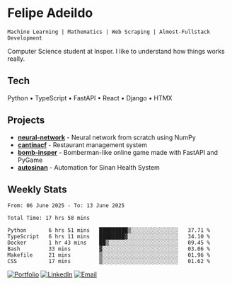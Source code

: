 # Felipe Adeildo

```
Machine Learning | Mathematics | Web Scraping | Almost-Fullstack Development
```

Computer Science student at Insper. I like to understand how things works really.

## Tech
Python • TypeScript • FastAPI • React • Django • HTMX

## Projects
- **[neural-network](https://github.com/felipeadeildo/neural-network)** - Neural network from scratch using NumPy
- **[cantinacf](https://github.com/felipeadeildo/cantinacf)** - Restaurant management system
- **[bomb-insper](https://github.com/insper-dev/bomb)** - Bomberman-like online game made with FastAPI and PyGame 
- **[autosinan](https://github.com/felipeadeildo/autosinan)** - Automation for Sinan Health System

## Weekly Stats
<!--START_SECTION:waka-->

```ansi
From: 06 June 2025 - To: 13 June 2025

Total Time: 17 hrs 58 mins

Python       6 hrs 51 mins   █████████▒░░░░░░░░░░░░░░░   37.71 %
TypeScript   6 hrs 11 mins   ████████▓░░░░░░░░░░░░░░░░   34.10 %
Docker       1 hr 43 mins    ██▒░░░░░░░░░░░░░░░░░░░░░░   09.45 %
Bash         33 mins         ▓░░░░░░░░░░░░░░░░░░░░░░░░   03.06 %
Makefile     21 mins         ▒░░░░░░░░░░░░░░░░░░░░░░░░   01.96 %
CSS          17 mins         ▒░░░░░░░░░░░░░░░░░░░░░░░░   01.62 %
```

<!--END_SECTION:waka-->

[![Portfolio](https://img.shields.io/badge/felipeadeildo.com-FF6B6B?style=flat-square&logo=firefox&logoColor=white)](https://felipeadeildo.com)
[![LinkedIn](https://img.shields.io/badge/LinkedIn-0077B5?style=flat-square&logo=linkedin&logoColor=white)](https://linkedin.com/in/felipeadeildo)
[![Email](https://img.shields.io/badge/Email-D14836?style=flat-square&logo=gmail&logoColor=white)](mailto:contato@felipeadeildo.com)
